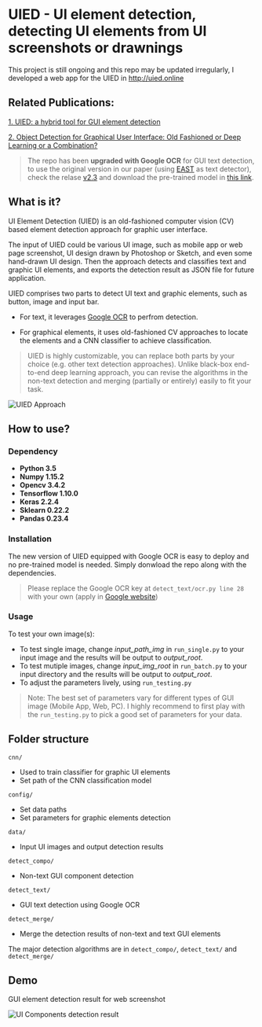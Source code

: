 # UIED - UI element detection, detecting UI elements from UI screenshots or drawnings

This project is still ongoing and this repo may be updated irregularly, I developed a web app for the UIED in http://uied.online

## Related Publications: 
[1. UIED: a hybrid tool for GUI element detection](https://dl.acm.org/doi/10.1145/3368089.3417940)

[2. Object Detection for Graphical User Interface: Old Fashioned or Deep Learning or a Combination?](https://arxiv.org/abs/2008.05132)

>The repo has been **upgraded with Google OCR** for GUI text detection, to use the original version in our paper (using [EAST](https://github.com/argman/EAST) as text detector), check the relase [v2.3](https://github.com/MulongXie/UIED/releases/tag/v2.3) and download the pre-trained model in [this link](https://drive.google.com/drive/folders/1MK0Om7Lx0wRXGDfNcyj21B0FL1T461v5?usp=sharing).

## What is it?

UI Element Detection (UIED) is an old-fashioned computer vision (CV) based element detection approach for graphic user interface. 

The input of UIED could be various UI image, such as mobile app or web page screenshot, UI design drawn by Photoshop or Sketch, and even some hand-drawn UI design. Then the approach detects and classifies text and graphic UI elements, and exports the detection result as JSON file for future application. 

UIED comprises two parts to detect UI text and graphic elements, such as button, image and input bar. 
* For text, it leverages [Google OCR](https://cloud.google.com/vision/docs/ocr) to perfrom detection. 

* For graphical elements, it uses old-fashioned CV approaches to locate the elements and a CNN classifier to achieve classification. 

> UIED is highly customizable, you can replace both parts by your choice (e.g. other text detection approaches). Unlike black-box end-to-end deep learning approach, you can revise the algorithms in the non-text detection and merging (partially or entirely) easily to fit your task.

![UIED Approach](https://github.com/MulongXie/UIED/blob/master/data/demo/approach.png)

## How to use?

### Dependency
* **Python 3.5**
* **Numpy 1.15.2**
* **Opencv 3.4.2**
* **Tensorflow 1.10.0**
* **Keras 2.2.4**
* **Sklearn 0.22.2**
* **Pandas 0.23.4**

### Installation
<!-- Install the mentioned dependencies, and download two pre-trained models from [this link](https://drive.google.com/drive/folders/1MK0Om7Lx0wRXGDfNcyj21B0FL1T461v5?usp=sharing) for EAST text detection and GUI element classification. -->

<!-- Change ``CNN_PATH`` and ``EAST_PATH`` in *config/CONFIG.py* to your locations. -->

The new version of UIED equipped with Google OCR is easy to deploy and no pre-trained model is needed. Simply donwload the repo along with the dependencies.

> Please replace the Google OCR key at `detect_text/ocr.py line 28` with your own (apply in [Google website](https://cloud.google.com/vision))

### Usage
To test your own image(s):
* To test single image, change *input_path_img* in ``run_single.py`` to your input image and the results will be output to *output_root*.
* To test mutiple images, change *input_img_root* in ``run_batch.py`` to your input directory and the results will be output to *output_root*.
* To adjust the parameters lively, using ``run_testing.py`` 

> Note: The best set of parameters vary for different types of GUI image (Mobile App, Web, PC). I highly recommend to first play with the ``run_testing.py`` to pick a good set of parameters for your data.
   
## Folder structure
``cnn/``
* Used to train classifier for graphic UI elements
* Set path of the CNN classification model

``config/``
* Set data paths 
* Set parameters for graphic elements detection

``data/``
* Input UI images and output detection results

``detect_compo/``
* Non-text GUI component detection

``detect_text/``
* GUI text detection using Google OCR

``detect_merge/``
* Merge the detection results of non-text and text GUI elements

The major detection algorithms are in ``detect_compo/``, ``detect_text/`` and ``detect_merge/``

## Demo
GUI element detection result for web screenshot
 
![UI Components detection result](https://github.com/MulongXie/UIED/blob/master/data/demo/demo.png)
